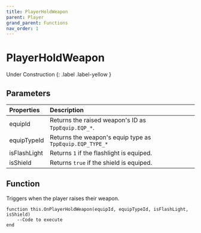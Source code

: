 ```yaml
---
title: PlayerHoldWeapon
parent: Player
grand_parent: Functions
nav_order: 1
---
```


# PlayerHoldWeapon
Under Construction
{: .label .label-yellow }

## Parameters

|Properties|Description|
|:-|:-|
|equipId|Returns the raised weapon's ID as `TppEquip.EQP_*`.|
|equipTypeId|Returns the weapon's equip type as `TppEquip.EQP_TYPE_*`|
|isFlashLight|Returns `1` if the flashlight is equiped.|
|isShield|Returns `true` if the shield is equiped.|

## Function

Triggers when the player raises their weapon.
```
function this.OnPlayerHoldWeapon(equipId, equipTypeId, isFlashLight, isShield) 
	--Code to execute
end
```